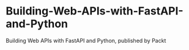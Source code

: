 # Building-Web-APIs-with-FastAPI-and-Python
Building Web APIs with FastAPI and Python, published by Packt
